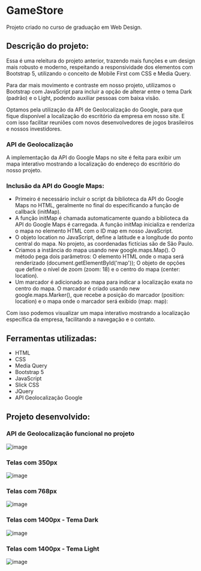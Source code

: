 # GameStore
Projeto criado no curso de graduação em Web Design.

<h2>Descrição do projeto: </h2>
Essa é uma releitura do projeto anterior, trazendo mais funções e um design mais robusto e moderno, respeitando a responsividade dos elementos com Bootstrap 5, utilizando o conceito de Mobile First com CSS e Media Query. 

Para dar mais movimento e contraste em nosso projeto, utilizamos o Bootstrap com JavaScript para incluir a opção de alterar entre o tema Dark (padrão) e o Light, podendo auxiliar pessoas com baixa visão. 

Optamos pela utilização da API de Geolocalização do Google, para que fique disponível a localização do escritório da empresa em nosso site. E com isso facilitar reuniões com novos desenvolvedores de jogos brasileiros e nossos investidores. 

<h3>API de Geolocalização</h3>

A implementação da API do Google Maps no site é feita para exibir um mapa interativo mostrando a localização do endereço do escritório do nosso projeto. 

<h3>Inclusão da API do Google Maps:</h3>

* Primeiro é necessário incluir o script da biblioteca da API  do Google Maps no HTML, geralmente no final do <body> especificando a função de callback (initMap).
* A função initMap é chamada automaticamente quando a biblioteca da API do Google Maps é carregada. A função initMap inicializa e renderiza o mapa no elemento HTML com o ID map em nosso JavaScript.
* O objeto location no JavaScript, define a latitude e a longitude do ponto central do mapa. No projeto, as coordenadas fictícias são de São Paulo.
* Criamos a instância do mapa usando new google.maps.Map(). O método pega dois parâmetros: O elemento HTML onde o mapa será renderizado (document.getElementById('map')); O objeto de opções que define o nível de zoom (zoom: 18) e o centro do mapa (center: location).
* Um marcador é adicionado ao mapa para indicar a localização exata no centro do mapa. O marcador é criado usando new google.maps.Marker(), que recebe a posição do marcador (position: location) e o mapa onde o marcador será exibido (map: map):

Com isso podemos visualizar um mapa interativo mostrando a localização específica da empresa, facilitando a navegação e o contato.

## Ferramentas utilizadas:

* HTML
* CSS
* Media Query 
* Bootstrap 5
* JavaScript  
* Slick CSS
* JQuery
* API Geolocalização Google

<h2> Projeto desenvolvido: </h2>

<h3>API de Geolocalização funcional no projeto </h3>

![image](https://github.com/cahetterich/GameStore/assets/148469247/57b62b0f-927d-4091-9080-181d61dfa36d)

<h3>Telas com 350px </h3>

![image](https://github.com/cahetterich/GameStore/assets/148469247/8f095012-46ee-4a99-9434-19e64e513db3)

<h3>Telas com 768px </h3>

![image](https://github.com/cahetterich/GameStore/assets/148469247/508c1e08-0cb7-4583-bc27-a47a3b933e5b)

<h3>Telas com 1400px - Tema Dark</h3>

![image](https://github.com/cahetterich/GameStore/assets/148469247/b497ba9a-ea72-405a-aff4-ba41a9dc865f)

<h3>Telas com 1400px - Tema Light</h3>

![image](https://github.com/cahetterich/GameStore/assets/148469247/69d36a07-3b64-4fe8-a031-24169cff80d6)

